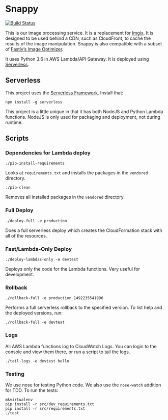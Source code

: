# Snappy

[![Build Status](https://travis-ci.com/caffeinetv/snappy.svg?token=8muJrP6bsuRyDRQ1LQyY&branch=master)](https://travis-ci.com/caffeinetv/snappy)

This is our image processing service. It is a replacement for [Imgix](https://docs.imgix.com/apis/url). It is designed to be used behind a CDN, such as CloudFront, to cache the results of the image manipulation. Snappy is also compatible with a subset of [Fastly’s Image Optimizer](https://docs.fastly.com/api/imageopto/#api).

It uses Python 3.6 in AWS Lambda/API Gateway. It is deployed using [Serverless](https://serverless.com/framework/docs/).


## Serverless

This project uses the [Serverless Framework](https://serverless.com/framework/docs/). Install that:

    npm install -g serverless

This project is a little unique in that it has both NodeJS and Python Lambda functions. NodeJS is only used for packaging and deployment, not during runtime.

## Scripts

### Dependencies for Lambda deploy

    ./pip-install-requirements

Looks at `requirements.txt` and installs the packages in the `vendored` directory.

    ./pip-clean

Removes all installed packages in the `vendored` directory.

### Full Deploy

    ./deploy-full -e production

Does a full serverless deploy which creates the CloudFormation stack with all of the resources.

### Fast/Lambda-Only Deploy

    ./deploy-lambdas-only -e devtest

Deploys only the code for the Lambda functions. Very useful for development.

### Rollback

    ./rollback-full -e production 1492235541996

Performs a full serverless rollback to the specified version. To list help and the deployed versions, run:

    ./rollback-full -e devtest

### Logs

All AWS Lambda functions log to CloudWatch Logs. You can login to the console and view them there, or run a script to tail the logs.

    ./tail-logs -e devtest hello


### Testing

We use nose for testing Python code. We also use the `nose-watch` addition for TDD. To run the tests:

    mkvirtualenv
    pip install -r src/dev_requirements.txt
    pip install -r src/requirements.txt
    ./test
